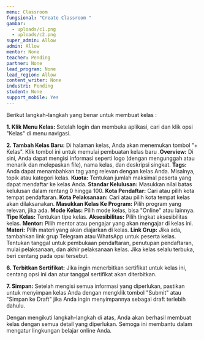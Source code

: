 ```yaml
---
menu: Classroom
fungsional: "Create Classroom "
gambar:
  - uploads/c1.png
  - uploads/c2.png
super_admin: Allow
admin: Allow
mentor: None
teacher: Pending
partner: None
lead_program: None
lead_region: Allow
content_writer: None
industri: Pending
student: None
support_mobile: Yes
---
```

Berikut langkah-langkah yang benar untuk membuat kelas :

**1. Klik Menu Kelas:** Setelah login dan membuka aplikasi, cari dan klik opsi "Kelas" di menu navigasi.

**2. Tambah Kelas Baru:** Di halaman kelas, Anda akan menemukan tombol "+ Kelas". Klik tombol ini untuk memulai pembuatan kelas baru .**Overview:** Di sini, Anda dapat mengisi informasi seperti logo (dengan mengunggah atau menarik dan melepaskan file), nama kelas, dan deskripsi singkat. **Tags:** Anda dapat menambahkan tag yang relevan dengan kelas Anda. Misalnya, topik atau kategori kelas. **Kuota:** Tentukan jumlah maksimal peserta yang dapat mendaftar ke kelas Anda. **Standar Kelulusan:** Masukkan nilai batas kelulusan dalam rentang 0 hingga 100. **Kota Pendaftar:** Cari atau pilih kota tempat pendaftaran. **Kota Pelaksanaan:** Cari atau pilih kota tempat kelas akan dilaksanakan. **Masukkan Kelas Ke Program:** Pilih program yang relevan, jika ada. **Mode Kelas:** Pilih mode kelas, bisa "Online" atau lainnya. **Tipe Kelas:** Tentukan tipe kelas. **Aksesibilitas:** Pilih tingkat aksesibilitas kelas. **Mentor:** Pilih mentor atau pengajar yang akan mengajar di kelas ini. **Materi:** Pilih materi yang akan diajarkan di kelas. **Link Grup:** Jika ada, tambahkan link grup Telegram atau WhatsApp untuk peserta kelas. Tentukan tanggal untuk pembukaan pendaftaran, penutupan pendaftaran, mulai pelaksanaan, dan akhir pelaksanaan kelas. Jika kelas selalu terbuka, beri centang pada opsi tersebut.

**6. Terbitkan Sertifikat:** Jika ingin menerbitkan sertifikat untuk kelas ini, centang opsi ini dan atur tanggal sertifikat akan diterbitkan.

**7. Simpan:** Setelah mengisi semua informasi yang diperlukan, pastikan untuk menyimpan kelas Anda dengan mengklik tombol "Submit" atau "Simpan ke Draft" jika Anda ingin menyimpannya sebagai draft terlebih dahulu.

Dengan mengikuti langkah-langkah di atas, Anda akan berhasil membuat kelas dengan semua detail yang diperlukan. Semoga ini membantu dalam mengatur lingkungan belajar online Anda.